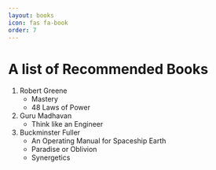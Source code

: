 ```yaml
---
layout: books
icon: fas fa-book
order: 7
---
```

# A list of Recommended Books
1. Robert Greene
    - Mastery
    - 48 Laws of Power
2. Guru Madhavan
    - Think like an Engineer
3. Buckminster Fuller
    - An Operating Manual for Spaceship Earth
    - Paradise or Oblivion
    - Synergetics
